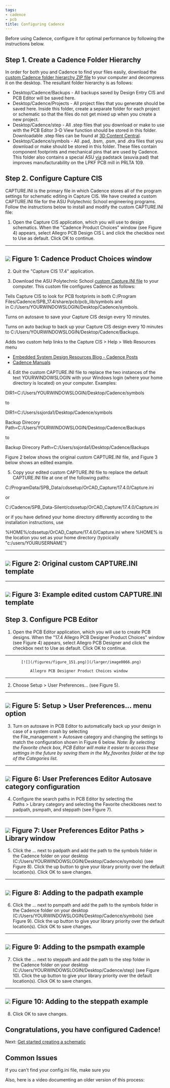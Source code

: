 ```yaml
---
tags:
- cadence
- pcb
title: Configuring Cadence
---
```


Before using Cadence, configure it for optimal performance by following the instructions below.

## Step 1. Create a Cadence Folder Hierarchy

In order for both you and Cadence to find your files easily, download the [custom Cadence folder hierarchy ZIP file](https://drive.google.com/file/d/1Rb3sLhvu83eYboJO5tiLt3nEM1PjEGoA/view?usp=sharing) to your computer and decompress it on the desktop. The resultant folder hierarchy is as follows:

-   Desktop/Cadence/Backups - All backups saved by Design Entry CIS and PCB Editor will be saved here.
-   Desktop/Cadence/Projects - All project files that you generate should be saved here. Inside this folder, create a separate folder for each project or schematic so that the files do not get mixed up when you create a new project.
-   Desktop/Cadence/step - All .step files that you download or make to use with the PCB Editor 3-D View function should be stored in this folder. Downloadable .step files can be found at [3D Content Central](https://www.3dcontentcentral.com/).
-   Desktop/Cadence/symbols - All .pad, .bsm, .psm, and .dra files that you download or make should be stored in this folder. These files contain component footprints and mechanical pins that are used by Cadence. This folder also contains a special ASU [via](https://en.wikipedia.org/wiki/Via_(electronics)) padstack (asuvia.pad) that improves manufacturability on the LPKF PCB mill in PRLTA 109. 

## Step 2. Configure Capture CIS

CAPTURE.INI is the primary file in which Cadence stores all of the program settings for schematic editing in Capture CIS. We have created a custom CAPTURE.INI file for the ASU Polytechnic School engineering programs. Follow the instructions below to install and modify the custom CAPTURE.INI file:

1.  Open the Capture CIS application, which you will use to design schematics. When the "Cadence Product Choices" window (see Figure 4) appears, select Allegro PCB Design CIS L and click the checkbox next to Use as default. Click OK to continue.

  ----------------------------------------------------
   [![](/figures/figure_150.png)](/larger/image0063.png)
        Figure 1: Cadence Product Choices window
  ----------------------------------------------------

2.  Quit the "Capture CIS 17.4" application.

3.  Download the ASU Polytechnic School [custom Capture.INI file](https://drive.google.com/file/d/1wPGlv_hOVaj9csTwlRAfMQQq178dtzpR/view?usp=sharing) to your computer. This custom file configures Cadence as follows:

Tells Capture CIS to look for PCB footprints in both C:/Program Files/Cadence/SPB_17.4/share/pcb/pcb_lib/symbols and in C:/Users/YOURWINDOWSLOGIN/Desktop/Cadence/symbols.

Turns on autosave to save your Capture CIS design every 10 minutes.

Turns on auto backup to back up your Capture CIS design every 10 minutes to C:/Users/YOURWINDOWSLOGIN/Desktop/Cadence/Backups.

Adds two custom help links to the Capture CIS > Help > Web Resources menu

-   [Embedded System Design Resources Blog - Cadence Posts](%7B%7Bsite.baseurl%7D%7D/cadence-posts)
-   [Cadence Manuals](cadence-manuals.html)

4.  Edit the custom CAPTURE.INI file to replace the two instances of the text YOURWINDOWSLOGIN with your Windows login (where your home directory is located) on your computer. Examples:

DIR1=C:/Users/YOURWINDOWSLOGIN/Desktop/Cadence/symbols

to

DIR1=C:/Users/ssjorda1/Desktop/Cadence/symbols

Backup Direcory Path=C:/Users/YOURWINDOWSLOGIN/Desktop/Cadence/Backups

to

Backup Direcory Path=C:/Users/ssjorda1/Desktop/Cadence/Backups

Figure 2 below shows the original custom CAPTURE.INI file, and Figure 3 below shows an edited example.

5.  Copy your edited custom CAPTURE.INI file to replace the default CAPTURE.INI file at one of the following paths:

C:/ProgramData/SPB_Data/cdssetup/OrCAD_Capture/17.4.0/Capture.ini

or

C:/Cadence/SPB_Data-Silent/cdssetup/OrCAD_Capture/17.4.0/Capture.ini

or if you have defined your home directory differently according to the installation instructions, use

%HOME%/cdssetup/OrCAD_Capture/17.4.0/Capture.ini where %HOME% is the location you set as your home directory (typcically "c:/users/YOURUSERNAME")

  ------------------------------------------------------------------------------
   [![](/figures/figure_152.png)](/larger/image0064.png)
                  Figure 2: Original custom CAPTURE.INI template
  ------------------------------------------------------------------------------

  ------------------------------------------------------------------------------
   [![](/figures/figure_153.png)](/larger/image0065.png)
               Figure 3: Example edited custom CAPTURE.INI template
  ------------------------------------------------------------------------------

## Step 3. Configure PCB Editor

1.  Open the PCB Editor application, which you will use to create PCB designs. When the "17.4 Allegro PCB Designer Product Choices" window (see Figure 4) appears, select Allegro PCB Designer and click the checkbox next to Use as default. Click OK to continue.

  ---------------------------------------------------------------------
           [![](/figures/figure_151.png)](/larger/image0066.png)

               Allegro PCB Designer Product Choices window
  ---------------------------------------------------------------------

2.  Choose Setup > User Preferences... (see Figure 5).

  ------------------------------------------------------------------------------
   [![](/figures/figure_154.png)](/larger/image0067.png)
                Figure 5: Setup > User Preferences... menu option
  ------------------------------------------------------------------------------

3.  Turn on autosave in PCB Editor to automatically back up your design in case of a system crash by selecting the File_management > Autosave category and changing the settings to match the configuration shown in Figure 6 below. *Note: By selecting the Favorite check box, PCB Editor will make it easier to access these settings in the future by saving them in the My_favorites folder at the top of the Categories list.*

  ------------------------------------------------------------------------------
   [![](/figures/figure_155.png)](/larger/image0068.png)
        Figure 6: User Preferences Editor Autosave category configuration
  ------------------------------------------------------------------------------

4.  Configure the search paths in PCB Editor by selecting the Paths > Library category and selecting the Favorite checkboxes next to padpath, psmpath, and steppath (see Figure 7).

  ------------------------------------------------------------------------------
   [![](/figures/figure_156.png)](/larger/image0069.png)
            Figure 7: User Preferences Editor Paths > Library window
  ------------------------------------------------------------------------------

5.  Click the ... next to padpath and add the path to the symbols folder in the Cadence folder on your desktop (C:/Users/YOURWINDOWSLOGIN/Desktop/Cadence/symbols) (see Figure 8). Click the up button to give your library priority over the default location(s). Click OK to save changes.

  ------------------------------------------------------------------------------
   [![](/figures/figure_157.png)](/larger/image0070.png)
                     Figure 8: Adding to the padpath example
  ------------------------------------------------------------------------------

6.  Click the ... next to psmpath and add the path to the symbols folder in the Cadence folder on your desktop (C:/Users/YOURWINDOWSLOGIN/Desktop/Cadence/symbols) (see Figure 9). Click the up button to give your library priority over the default location(s). Click OK to save changes.

  ------------------------------------------------------------------------------
   [![](/figures/figure_158.png)](/larger/image0071.png)
                     Figure 9: Adding to the psmpath example
  ------------------------------------------------------------------------------

7.  Click the ... next to steppath and add the path to the step folder in the Cadence folder on your desktop (C:/Users/YOURWINDOWSLOGIN/Desktop/Cadence/step) (see Figure 10). Click the up button to give your library priority over the default location(s). Click OK to save changes.

  ------------------------------------------------------------------------------
   [![](/figures/figure_159.png)](/larger/image0072.png)
                    Figure 10: Adding to the steppath example
  ------------------------------------------------------------------------------

8.  Click OK to save changes.

## Congratulations, you have configured Cadence!

Next: [Get started creating a schematic](getting-started-with-cadence.html)

## Common Issues

If you can't find your config.ini file, make sure you 

Also, here is a video documenting an older version of this process:
